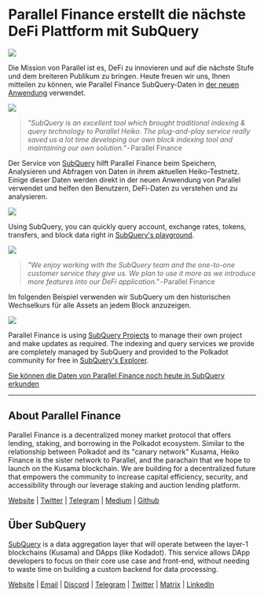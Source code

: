 # Parallel Finance erstellt die nächste DeFi Plattform mit SubQuery

![](https://cdn-images-1.medium.com/max/1600/1*WcFjuL_ncmHpgzVhaXDUdg.png)

Die Mission von Parallel ist es, DeFi zu innovieren und auf die nächste Stufe und dem breiteren Publikum zu bringen. Heute freuen wir uns, Ihnen mitteilen zu können, wie Parallel Finance SubQuery-Daten in [der neuen Anwendung](https://testnet.parallel.fi/#/overview) verwendet.

![](https://cdn-images-1.medium.com/max/1600/1*5Ru0mv1hq86BuBhGwsmoqQ.png)

> *"SubQuery is an excellent tool which brought traditional indexing & query technology to Parallel Heiko. The plug-and-play service really saved us a lot time developing our own block indexing tool and maintaining our own solution."* - Parallel Finance

Der Service von [SubQuery](https://subquery.network/) hilft Parallel Finance beim Speichern, Analysieren und Abfragen von Daten in ihrem aktuellen Heiko-Testnetz. Einige dieser Daten werden direkt in der neuen Anwendung von Parallel verwendet und helfen den Benutzern, DeFi-Daten zu verstehen und zu analysieren.

![](https://miro.medium.com/max/1200/1*Lmk8BvWg2YYTDZggHN82VQ.gif)

Using SubQuery, you can quickly query account, exchange rates, tokens, transfers, and block data right in [SubQuery's playground](https://explorer.subquery.network/subquery/parallel-finance/parallel-finance).

![](https://cdn-images-1.medium.com/max/1600/1*FDRgez-G26x1DkWqCkORMQ.png)

> *"We enjoy working with the SubQuery team and the one-to-one customer service they give us. We plan to use it more as we introduce more features into our DeFi application."* - Parallel Finance

Im folgenden Beispiel verwenden wir SubQuery um den historischen Wechselkurs für alle Assets an jedem Block anzuzeigen.

![](https://cdn-images-1.medium.com/max/1600/1*yctQKMNqdOnICNblJk9njw.png)

Parallel Finance is using [SubQuery Projects](https://project.subquery.network/) to manage their own project and make updates as required. The indexing and query services we provide are completely managed by SubQuery and provided to the Polkadot community for free in [SubQuery's Explorer](https://explorer.subquery.network/).

[Sie können die Daten von Parallel Finance noch heute in SubQuery erkunden](https://explorer.subquery.network/subquery/parallel-finance/parallel-finance)

---

## About Parallel Finance

Parallel Finance is a decentralized money market protocol that offers lending, staking, and borrowing in the Polkadot ecosystem. Similar to the relationship between Polkadot and its "canary network" Kusama, Heiko Finance is the sister network to Parallel, and the parachain that we hope to launch on the Kusama blockchain. We are building for a decentralized future that empowers the community to increase capital efficiency, security, and accessibility through our leverage staking and auction lending platform.

[Website](https://parallel.fi/) | [Twitter](https://twitter.com/ParallelFi) | [Telegram](https://t.me/parallelfi) | [Medium](https://parallelfinance.medium.com/) | [Github](https://github.com/parallel-finance/parallel-dapp/blob/master/parallel.gif)

## Über SubQuery

[SubQuery](https://subquery.network/) is a data aggregation layer that will operate between the layer-1 blockchains (Kusama) and DApps (like Kodadot). This service allows DApp developers to focus on their core use case and front-end, without needing to waste time on building a custom backend for data processing.

[Website](https://subquery.network/) | [Email](mailto:hello@subquery.network) | [Discord](https://discord.com/invite/78zg8aBSMG) | [Telegram](https://t.me/subquerynetwork) | [Twitter](https://twitter.com/subquerynetwork) | [Matrix](https://matrix.to/#/#subquery:matrix.org) | [LinkedIn](https://www.linkedin.com/company/subquery)
